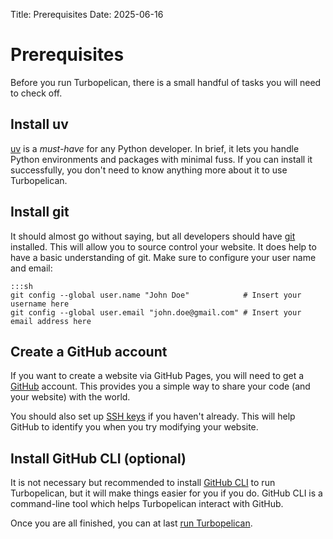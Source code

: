 Title: Prerequisites
Date: 2025-06-16

# Prerequisites

Before you run Turbopelican, there is a small handful of tasks you will need
to check off.

## Install uv

[uv](https://docs.astral.sh/uv/) is a *must-have* for any Python developer. In
brief, it lets you handle Python environments and packages with minimal fuss.
If you can install it successfully, you don't need to know anything more about
it to use Turbopelican.

## Install git

It should almost go without saying, but all developers should have
[git](https://git-scm.com) installed. This will allow you to source control
your website. It does help to have a basic understanding of git. Make sure
to configure your user name and email:

    :::sh
    git config --global user.name "John Doe"            # Insert your username here
    git config --global user.email "john.doe@gmail.com" # Insert your email address here


## Create a GitHub account

If you want to create a website via GitHub Pages, you will need to
get a [GitHub](https://github.com/) account. This provides you a simple way to
share your code (and your website) with the world.

You should also set up
[SSH keys](https://docs.github.com/en/authentication/connecting-to-github-with-ssh/about-ssh)
if you haven't already. This will help GitHub to identify you when you try
modifying your website.

## Install GitHub CLI (optional)

It is not necessary but recommended to install
[GitHub CLI](https://docs.github.com/en/github-cli/github-cli/about-github-cli)
to run Turbopelican, but it will make things easier for you if you do. GitHub
CLI is a command-line tool which helps Turbopelican interact with GitHub.

Once you are all finished, you can at last [run Turbopelican](/get-started).
